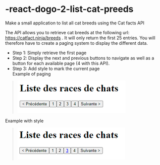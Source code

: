# -react-dogo-2-list-cat-preeds
Make a small application to list all cat breeds using the Cat facts API

The API allows you to retrieve cat breeds at the following url: https://catfact.ninja/breeds . 
It will only return the first 25 entries. 
You will therefore have to create a paging system to display the different data.

- Step 1: Simply retrieve the first page
- Step 2: Display the next and previous buttons to navigate as well as a button for each available page (4 with this API).
- Step 3: Add style to mark the current page  
Example of paging
> ![](https://raw.githubusercontent.com/WildCodeSchool/remote-js-202203-dojos-react-2/main/dojo-chat.png)


Example with style
> ![](https://raw.githubusercontent.com/WildCodeSchool/remote-js-202203-dojos-react-2/main/dojo-chat-2.png)
